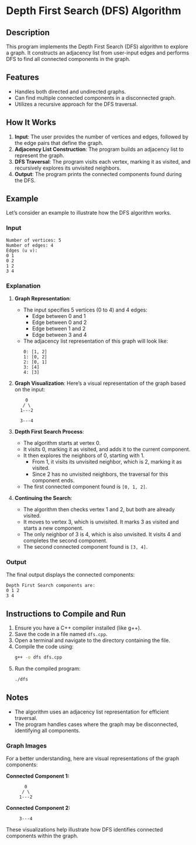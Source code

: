 # Depth First Search (DFS) Algorithm

## Description
This program implements the Depth First Search (DFS) algorithm to explore a graph. It constructs an adjacency list from user-input edges and performs DFS to find all connected components in the graph.

## Features
- Handles both directed and undirected graphs.
- Can find multiple connected components in a disconnected graph.
- Utilizes a recursive approach for the DFS traversal.

## How It Works
1. **Input**: The user provides the number of vertices and edges, followed by the edge pairs that define the graph.
2. **Adjacency List Construction**: The program builds an adjacency list to represent the graph.
3. **DFS Traversal**: The program visits each vertex, marking it as visited, and recursively explores its unvisited neighbors.
4. **Output**: The program prints the connected components found during the DFS.

## Example
Let’s consider an example to illustrate how the DFS algorithm works.

### Input
```
Number of vertices: 5
Number of edges: 4
Edges (u v):
0 1
0 2
1 2
3 4
```

### Explanation
1. **Graph Representation**:
   - The input specifies 5 vertices (0 to 4) and 4 edges:
     - Edge between 0 and 1
     - Edge between 0 and 2
     - Edge between 1 and 2
     - Edge between 3 and 4
   - The adjacency list representation of this graph will look like:
     ```
     0: [1, 2]
     1: [0, 2]
     2: [0, 1]
     3: [4]
     4: [3]
     ```

2. **Graph Visualization**:
   Here’s a visual representation of the graph based on the input:
   ```
       0
      / \
     1---2
     
     3---4
   ```

3. **Depth First Search Process**:
   - The algorithm starts at vertex 0.
   - It visits 0, marking it as visited, and adds it to the current component.
   - It then explores the neighbors of 0, starting with 1.
     - From 1, it visits its unvisited neighbor, which is 2, marking it as visited.
     - Since 2 has no unvisited neighbors, the traversal for this component ends.
   - The first connected component found is `[0, 1, 2]`.

4. **Continuing the Search**:
   - The algorithm then checks vertex 1 and 2, but both are already visited.
   - It moves to vertex 3, which is unvisited. It marks 3 as visited and starts a new component.
   - The only neighbor of 3 is 4, which is also unvisited. It visits 4 and completes the second component.
   - The second connected component found is `[3, 4]`.

### Output
The final output displays the connected components:
```
Depth First Search components are:
0 1 2 
3 4 
```

## Instructions to Compile and Run
1. Ensure you have a C++ compiler installed (like g++).
2. Save the code in a file named `dfs.cpp`.
3. Open a terminal and navigate to the directory containing the file.
4. Compile the code using:
   ```bash
   g++ -o dfs dfs.cpp
   ```
5. Run the compiled program:
   ```bash
   ./dfs
   ```

## Notes
- The algorithm uses an adjacency list representation for efficient traversal.
- The program handles cases where the graph may be disconnected, identifying all components.

### Graph Images
For a better understanding, here are visual representations of the graph components:

**Connected Component 1:**
```
       0
      / \
     1---2
```

**Connected Component 2:**
```
     3---4
```

These visualizations help illustrate how DFS identifies connected components within the graph.
